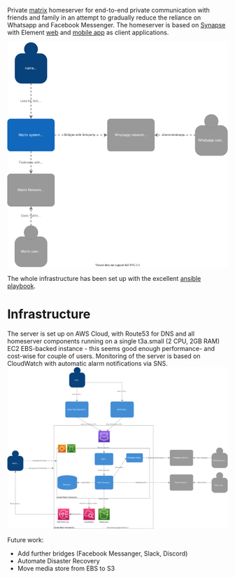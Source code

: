 Private [matrix](https://matrix.org/) homeserver for end-to-end private communication with friends and family in an attempt to gradually reduce the reliance on Whatsapp and Facebook Messenger. The homeserver is based on [Synapse](https://matrix.org/docs/projects/server/synapse) with Element [web](https://matrix.org/docs/projects/client/element) and [mobile app](https://matrix.org/docs/projects/client/element-android) as client applications.

![homeserver-context](https://github.com/pitC/matrix-homeserver/blob/47d05f6c3c001a2b0bc0a2bd10870e10e522dc57/docs/homeserver-context.svg)

The whole infrastructure has been set up with the excellent [ansible playbook](https://github.com/spantaleev/matrix-docker-ansible-deploy/tree/master/docs).

# Infrastructure
The server is set up on AWS Cloud, with Route53 for DNS and all homeserver components running on a single t3a.small (2 CPU, 2GB RAM) EC2 EBS-backed instance - this seems good enough performance- and cost-wise for couple of users. Monitoring of the server is based on CloudWatch with automatic alarm notifications via SNS.
![homeserver-container](https://github.com/pitC/matrix-homeserver/blob/47d05f6c3c001a2b0bc0a2bd10870e10e522dc57/docs/homeserver-container.svg)

Future work:
* Add further bridges (Facebook Messanger, Slack, Discord)
* Automate Disaster Recovery
* Move media store from EBS to S3

